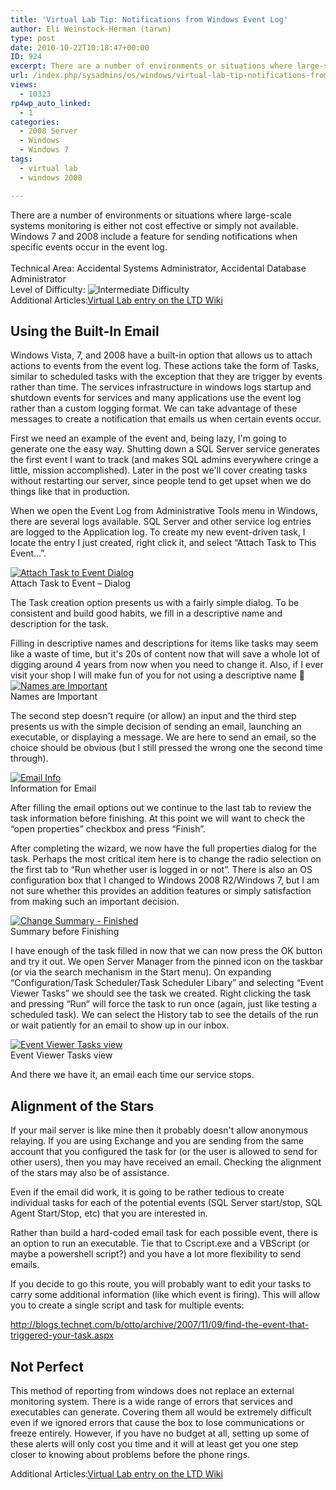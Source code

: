 ```yaml
---
title: 'Virtual Lab Tip: Notifications from Windows Event Log'
author: Eli Weinstock-Herman (tarwn)
type: post
date: 2010-10-22T10:18:47+00:00
ID: 924
excerpt: There are a number of environments or situations where large-scale systems monitoring is either not cost effective or simply not available. Windows 7 and 2008 include a feature for sending notifications when specific events occur in the event log.
url: /index.php/sysadmins/os/windows/virtual-lab-tip-notifications-from-windo/
views:
  - 10323
rp4wp_auto_linked:
  - 1
categories:
  - 2008 Server
  - Windows
  - Windows 7
tags:
  - virtual lab
  - windows 2008

---
```

<div class="acc_header">
  There are a number of environments or situations where large-scale systems monitoring is either not cost effective or simply not available. Windows 7 and 2008 include a feature for sending notifications when specific events occur in the event log.<br /> <br /> <label>Technical Area:</label> Accidental Systems Administrator, Accidental Database Administrator<br /> <label class="diff">Level of Difficulty: </label><img src="http://tiernok.com/LTDBlog/dr_intermediate.png" alt="Intermediate Difficulty" /><br /> <label>Additional Articles:</label><a href="http://wiki.ltd.local/index.php/Virtual_Lab" title="View the wiki entry">Virtual Lab entry on the LTD Wiki</a>
</div>



## Using the Built-In Email

Windows Vista, 7, and 2008 have a built-in option that allows us to attach actions to events from the event log. These actions take the form of Tasks, similar to scheduled tasks with the exception that they are trigger by events rather than time. The services infrastructure in windows logs startup and shutdown events for services and many applications use the event log rather than a custom logging format. We can take advantage of these messages to create a notification that emails us when certain events occur.

First we need an example of the event and, being lazy, I'm going to generate one the easy way. Shutting down a SQL Server service generates the first event I want to track (and makes SQL admins everywhere cringe a little, mission accomplished). Later in the post we'll cover creating tasks without restarting our server, since people tend to get upset when we do things like that in production.

When we open the Event Log from Administrative Tools menu in Windows, there are several logs available. SQL Server and other service log entries are logged to the Application log. To create my new event-driven task, I locate the entry I just created, right click it, and select “Attach Task to This Event…”.

<div class="screenshot">
  <a href="http://tiernok.com/LTDBlog/EventMonitor/orig/01_screen.png" title="View Fullsize" target="_blank"><img src="http://tiernok.com/LTDBlog/EventMonitor/01_screen.png" alt="Attach Task to Event Dialog" /></a><br /> Attach Task to Event &#8211; Dialog
</div>

The Task creation option presents us with a fairly simple dialog. To be consistent and build good habits, we fill in a descriptive name and description for the task. 

<div class="hint">
  Filling in descriptive names and descriptions for items like tasks may seem like a waste of time, but it's 20s of content now that will save a whole lot of digging around 4 years from now when you need to change it. Also, if I ever visit your shop I will make fun of you for not using a descriptive name 🙂
</div>

<div class="screenshot">
  <a href="http://tiernok.com/LTDBlog/EventMonitor/orig/02_screen.png" title="View Fullsize" target="_blank"><img src="http://tiernok.com/LTDBlog/EventMonitor/02_screen.png" alt="Names are Important" /></a><br /> Names are Important
</div>

The second step doesn't require (or allow) an input and the third step presents us with the simple decision of sending an email, launching an executable, or displaying a message. We are here to send an email, so the choice should be obvious (but I still pressed the wrong one the second time through). 

<div class="screenshot">
  <a href="http://tiernok.com/LTDBlog/EventMonitor/orig/03_screen.png" title="View Fullsize" target="_blank"><img src="http://tiernok.com/LTDBlog/EventMonitor/03_screen.png" alt="Email Info" /></a><br /> Information for Email
</div>

After filling the email options out we continue to the last tab to review the task information before finishing. At this point we will want to check the “open properties” checkbox and press “Finish”.

After completing the wizard, we now have the full properties dialog for the task. Perhaps the most critical item here is to change the radio selection on the first tab to “Run whether user is logged in or not”. There is also an OS configuration box that I changed to Windows 2008 R2/Windows 7, but I am not sure whether this provides an addition features or simply satisfaction from making such an important decision.

<div class="screenshot">
  <a href="http://tiernok.com/LTDBlog/EventMonitor/orig/04_screen.png" title="View Fullsize" target="_blank"><img src="http://tiernok.com/LTDBlog/EventMonitor/04_screen.png" alt="Change Summary - Finished" /></a><br /> Summary before Finishing
</div>

I have enough of the task filled in now that we can now press the OK button and try it out. We open Server Manager from the pinned icon on the taskbar (or via the search mechanism in the Start menu). On expanding “Configuration/Task Scheduler/Task Scheduler Libary” and selecting “Event Viewer Tasks” we should see the task we created. Right clicking the task and pressing “Run” will force the task to run once (again, just like testing a scheduled task). We can select the History tab to see the details of the run or wait patiently for an email to show up in our inbox.

<div class="screenshot">
  <a href="http://tiernok.com/LTDBlog/EventMonitor/orig/05_screen.png" title="View Fullsize" target="_blank"><img src="http://tiernok.com/LTDBlog/EventMonitor/05_screen.png" alt="Event Viewer Tasks view" /></a><br /> Event Viewer Tasks view
</div>

And there we have it, an email each time our service stops.

## Alignment of the Stars

If your mail server is like mine then it probably doesn't allow anonymous relaying. If you are using Exchange and you are sending from the same account that you configured the task for (or the user is allowed to send for other users), then you may have received an email. Checking the alignment of the stars may also be of assistance. 

Even if the email did work, it is going to be rather tedious to create individual tasks for each of the potential events (SQL Server start/stop, SQL Agent Start/Stop, etc) that you are interested in.

Rather than build a hard-coded email task for each possible event, there is an option to run an executable. Tie that to Cscript.exe and a VBScript (or maybe a powershell script?) and you have a lot more flexibility to send emails. 

If you decide to go this route, you will probably want to edit your tasks to carry some additional information (like which event is firing). This will allow you to create a single script and task for multiple events:
  
http://blogs.technet.com/b/otto/archive/2007/11/09/find-the-event-that-triggered-your-task.aspx

## Not Perfect

This method of reporting from windows does not replace an external monitoring system. There is a wide range of errors that services and executables can generate. Covering them all would be extremely difficult even if we ignored errors that cause the box to lose communications or freeze entirely. However, if you have no budget at all, setting up some of these alerts will only cost you time and it will at least get you one step closer to knowing about problems before the phone rings.

<label>Additional Articles:</label>[Virtual Lab entry on the LTD Wiki][1]

 [1]: http://wiki.ltd.local/index.php/Virtual_Lab "View the wiki entry"